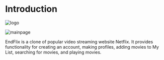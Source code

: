 # Introduction
![logo](https://fontmeme.com/permalink/220102/80b2e83ec91311621e8aea703b915905.png)

![mainpage](./app/assests/images/mainpage.gif)

EndFlix is a clone of popular video streaming website Netflix. It provides functionality for creating an account, making profiles, adding movies to My List, searching for movies, and playing movies.



